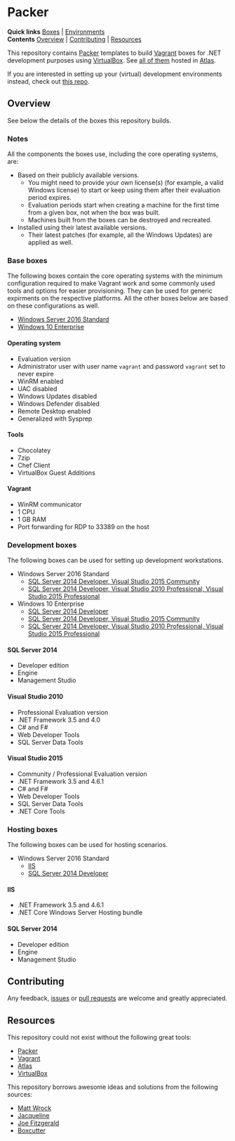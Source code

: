 # Packer

**Quick links** [Boxes] | [Environments]   
**Contents** [Overview] | [Contributing] | [Resources]  

This repository contains [Packer] templates to build [Vagrant] boxes for .NET development purposes using [VirtualBox]. See [all of them][Boxes] hosted in [Atlas].

If you are interested in setting up your (virtual) development environments instead, check out [this repo][Environments].

[Boxes]: https://atlas.hashicorp.com/gusztavvargadr
[Environments]: https://github.com/gusztavvargadr/vagrant

## Overview

See below the details of the boxes this repository builds.

[Overview]: #overview

### Notes

All the components the boxes use, including the core operating systems, are:

* Based on their publicly available versions.
  * You might need to provide your own license(s) (for example, a valid Windows license) to start or keep using them after their evaluation period expires.
  * Evaluation periods start when creating a machine for the first time from a given box, not when the box was built.
  * Machines built from the boxes can be destroyed and recreated.
* Installed using their latest available versions.
  * Their latest patches (for example, all the Windows Updates) are applied as well.

### Base boxes

The following boxes contain the core operating systems with the minimum configuration required to make Vagrant work and some commonly used tools and options for easier provisioning. They can be used for generic expirments on the respective platforms. All the other boxes below are based on these configurations as well.

* [Windows Server 2016 Standard][w16s]
* [Windows 10 Enterprise][w10e]

[w16s]: https://atlas.hashicorp.com/gusztavvargadr/boxes/w16s
[w10e]: https://atlas.hashicorp.com/gusztavvargadr/boxes/w10e

#### Operating system

* Evaluation version
* Administrator user with user name `vagrant` and password `vagrant` set to never expire  
* WinRM enabled
* UAC disabled
* Windows Updates disabled
* Windows Defender disabled
* Remote Desktop enabled
* Generalized with Sysprep

#### Tools

* Chocolatey
* 7zip
* Chef Client
* VirtualBox Guest Additions

#### Vagrant

* WinRM communicator
* 1 CPU
* 1 GB RAM
* Port forwarding for RDP to 33389 on the host

### Development boxes

The following boxes can be used for setting up development workstations.

* Windows Server 2016 Standard
  * [SQL Server 2014 Developer, Visual Studio 2015 Community][w16s-sql14d-vs15c]
  * [SQL Server 2014 Developer, Visual Studio 2010 Professional, Visual Studio 2015 Professional][w16s-sql14d-vs10p-vs15p]
* Windows 10 Enterprise
  * [SQL Server 2014 Developer][w10e-sql14d]
  * [SQL Server 2014 Developer, Visual Studio 2015 Community][w10e-sql14d-vs15c]
  * [SQL Server 2014 Developer, Visual Studio 2010 Professional, Visual Studio 2015 Professional][w10e-sql14d-vs10p-vs15p]

[w16s-sql14d-vs15c]: https://atlas.hashicorp.com/gusztavvargadr/boxes/w16s-sql14d-vs15c
[w16s-sql14d-vs10p-vs15p]: https://atlas.hashicorp.com/gusztavvargadr/boxes/w16s-sql14d-vs10p-vs15p

[w10e-sql14d]: https://atlas.hashicorp.com/gusztavvargadr/boxes/w10e-sql14d
[w10e-sql14d-vs15c]: https://atlas.hashicorp.com/gusztavvargadr/boxes/w10e-sql14d-vs15c
[w10e-sql14d-vs10p-vs15p]: https://atlas.hashicorp.com/gusztavvargadr/boxes/w10e-sql14d-vs10p-vs15p

#### SQL Server 2014

* Developer edition
* Engine
* Management Studio

#### Visual Studio 2010

* Professional Evaluation version
* .NET Framework 3.5 and 4.0
* C# and F#
* Web Developer Tools
* SQL Server Data Tools

#### Visual Studio 2015

* Community / Professional Evaluation version
* .NET Framework 3.5 and 4.6.1
* C# and F#
* Web Developer Tools
* SQL Server Data Tools
* .NET Core Tools

### Hosting boxes

The following boxes can be used for hosting scenarios.

* Windows Server 2016 Standard
  * [IIS][w16s-iis]
  * [SQL Server 2014 Developer][w16s-sql14d]

[w16s-iis]: https://atlas.hashicorp.com/gusztavvargadr/boxes/w16s-iis
[w16s-sql14d]: https://atlas.hashicorp.com/gusztavvargadr/boxes/w16s-sql14d

#### IIS

* .NET Framework 3.5 and 4.6.1
* .NET Core Windows Server Hosting bundle

#### SQL Server 2014

* Developer edition
* Engine
* Management Studio

## Contributing

Any feedback, [issues] or [pull requests] are welcome and greatly appreciated.

[Contributing]: #contributing

[Issues]: https://github.com/gusztavvargadr/packer/issues
[Pull requests]: https://github.com/gusztavvargadr/packer/pulls

## Resources

This repository could not exist without the following great tools:

* [Packer]
* [Vagrant]
* [Atlas]
* [VirtualBox]

This repository borrows awesome ideas and solutions from the following sources:

* [Matt Wrock]
* [Jacqueline]
* [Joe Fitzgerald]
* [Boxcutter]

[Resources]: #resources

[Packer]: https://www.packer.io/
[Vagrant]: https://www.vagrantup.com/
[Atlas]: https://atlas.hashicorp.com/boxes/search
[VirtualBox]: https://www.virtualbox.org/

[Matt Wrock]: https://github.com/mwrock/packer-templates
[Jacqueline]: https://github.com/jacqinthebox/packer-templates
[Joe Fitzgerald]: https://github.com/joefitzgerald/packer-windows
[Boxcutter]: https://github.com/boxcutter/windows
